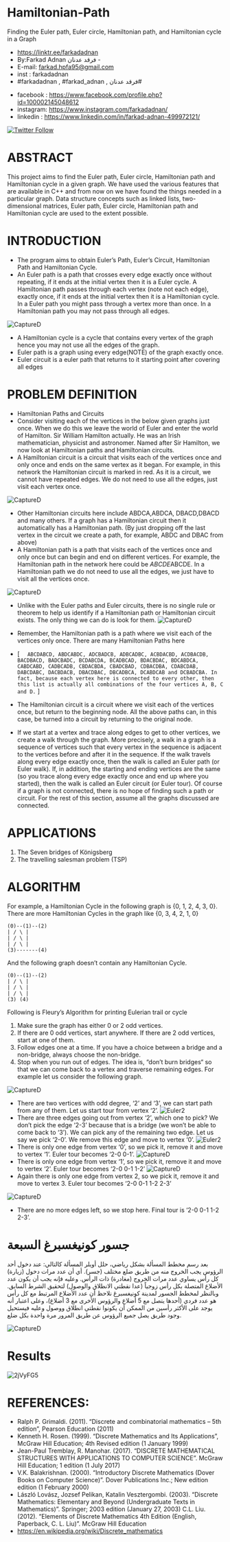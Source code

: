 # Hamiltonian-Path
Finding the Euler path, Euler circle, Hamiltonian path, and Hamiltonian cycle in a Graph



- https://linktr.ee/farkadadnan
-  By:Farkad Adnan فرقد عدنان - 
 - E-mail: farkad.hpfa95@gmail.com 
- inst : farkadadnan 
- #farkadadnan , #farkad_adnan , فرقد عدنان# 
* facebook : https://www.facebook.com/profile.php?id=100002145048612
* instagram:  https://www.instagram.com/farkadadnan/
* linkedin : https://www.linkedin.com/in/farkad-adnan-499972121/
 <p>
 <a href='https://mobile.twitter.com/farkadadnan'>
        <img alt="Twitter Follow" src="https://img.shields.io/twitter/follow/farkadadnan?label=%40farkadadnan&style=social" alt='Twitter' align="center"/>
    </a>
</p>

# ABSTRACT

This project aims to find the Euler path, Euler circle, Hamiltonian path and Hamiltonian cycle in a given graph. We have used the various features that are available in C++ and from now on we have found the things needed in a particular graph. Data structure concepts such as linked lists, two-dimensional matrices, Euler path, Euler circle, Hamiltonian path and Hamiltonian cycle are used to the extent possible.

# INTRODUCTION
- The program aims to obtain Euler’s Path, Euler’s Circuit, Hamiltonian Path and Hamiltonian Cycle.
- An Euler path is a path that crosses every edge exactly once without repeating, if it ends at the initial vertex then it is a Euler cycle. A Hamiltonian path passes through each vertex (note not each edge), exactly once, if it ends at the initial vertex then it is a Hamiltonian cycle. In a Euler path you might pass through a vertex more than once. In a Hamiltonian path you may not pass through all edges.

![CaptureD](https://user-images.githubusercontent.com/35774039/184636665-6715042b-b420-49e7-878d-8c66576ed9a1.PNG)

- A Hamiltonian cycle is a cycle that contains every vertex of the graph hence you may not use all the edges of the graph.
- Euler path is a graph using every edge(NOTE) of the graph exactly once. 
- Euler circuit is a euler path that returns to it starting point after covering all edges

# PROBLEM DEFINITION
- Hamiltonian Paths and Circuits 
- Consider visiting each of the vertices in the below given graphs just once. When we do this we leave the world of Euler and enter the world of Hamilton. Sir William Hamilton actually. He was an Irish mathematician, physicist and astronomer. Named after Sir Hamilton, we now look at Hamiltonian paths and Hamiltonian circuits. 
- A Hamiltonian circuit is a circuit that visits each of the vertices once and only once and ends on the same vertex as it began. For example, in this network the Hamiltonian circuit is marked in red. As it is a circuit, we cannot have repeated edges. We do not need to use all the edges, just visit each vertex once.

![CaptureD](https://user-images.githubusercontent.com/35774039/184637090-b8a761a7-9cfe-46ba-8b78-19f7673b4af4.PNG)


- Other Hamiltonian circuits here include ABDCA,ABDCA, DBACD,DBACD and many others. If a graph has a Hamiltonian circuit then it automatically has a Hamiltonian path. (By just dropping off the last vertex in the circuit we create a path, for example, ABDC and DBAC from above)
- A Hamiltonian path is a path that visits each of the vertices once and only once but can begin and end on different vertices. For example, the Hamiltonian path in the network here could be $ABCDE$ABCDE. In a Hamiltonian path we do not need to use all the edges, we just have to visit all the vertices once.

![CaptureD](https://user-images.githubusercontent.com/35774039/184637507-b0e68962-f36d-491b-a659-37235abe5ba2.PNG)
- Unlike with the Euler paths and Euler circuits, there is no single rule or theorem to help us identify if a Hamiltonian path or Hamiltonian circuit exists. The only thing we can do is look for them.
![CaptureD](https://user-images.githubusercontent.com/35774039/184637625-473db616-32ed-4efb-8837-175dde1a0f4d.PNG)

- Remember, the Hamiltonian path is a path where we visit each of the vertices only once. There are many Hamiltonian Paths here

* [  `  ABCDABCD, ABDCABDC, ADCBADCB, ADBCADBC, ACBDACBD, ACDBACDB, BACDBACD, BADCBADC, BCDABCDA, BCADBCAD, BDACBDAC, BDCABDCA, CABDCABD, CADBCADB, CBDACBDA, CBADCBAD, CDBACDBA, CDABCDAB, DABCDABC, DACBDACB, DBACDBAC, DBCADBCA, DCABDCAB and DCBADCBA. In fact, because each vertex here is connected to every other, then this list is actually all combinations of the four vertices A, B, C and D.` ] 

- The Hamiltonian circuit is a circuit where we visit each of the vertices once, but return to the beginning node. All the above paths can, in this case, be turned into a circuit by returning to the original node.


- If we start at a vertex and trace along edges to get to other vertices, we create a walk through the graph. More precisely, a walk in a graph is a sequence of vertices such that every vertex in the sequence is adjacent to the vertices before and after it in the sequence. If the walk travels along every edge exactly once, then the walk is called an Euler path (or Euler walk). If, in addition, the starting and ending vertices are the same (so you trace along every edge exactly once and end up where you started), then the walk is called an Euler circuit (or Euler tour). Of course if a graph is not connected, there is no hope of finding such a path or circuit. For the rest of this section, assume all the graphs discussed are connected.


# APPLICATIONS
1.  The Seven bridges of Königsberg
2.  The travelling salesman problem (TSP)


# ALGORITHM
For example, a Hamiltonian Cycle in the following graph is {0, 1, 2, 4, 3, 0}. There are more Hamiltonian Cycles in the graph like {0, 3, 4, 2, 1, 0}
```
(0)--(1)--(2)
| / \ | 
| / \ |
| / \ |
(3)-------(4)
```
And the following graph doesn’t contain any Hamiltonian Cycle.
```
(0)--(1)--(2) 
| / \ |
| / \ |
| / \ | 
(3) (4)
```
Following is Fleury’s Algorithm for printing Eulerian trail or cycle 
1. Make sure the graph has either 0 or 2 odd vertices.
2. If there are 0 odd vertices, start anywhere. If there are 2 odd vertices, start at one of them. 
3. Follow edges one at a time. If you have a choice between a bridge and a non-bridge, always choose the non-bridge. 
4. Stop when you run out of edges. The idea is, “don’t burn bridges“ so that we can come back to a vertex and traverse remaining edges. For example let us consider the following graph.

![CaptureD](https://user-images.githubusercontent.com/35774039/184641774-f01e0ddf-aecf-4005-9931-c8c703429238.PNG)

- There are two vertices with odd degree, ‘2’ and ‘3’, we can start path from any of them. Let us start tour from vertex ‘2’.
![Euler2](https://user-images.githubusercontent.com/35774039/184641796-0ec632dd-641c-4bd9-abad-793cc684fbfa.png)
- There are three edges going out from vertex ‘2’, which one to pick? We don’t pick the edge ‘2-3’ because that is a bridge (we won’t be able to come back to ‘3’). We can pick any of the remaining two edge. Let us say we pick ‘2-0’. We remove this edge and move to vertex ‘0’.
![Euler2](https://user-images.githubusercontent.com/35774039/184641955-05f1ea32-7287-4334-bd55-2c293ccffb6e.png)
- There is only one edge from vertex ‘0’, so we pick it, remove it and move to vertex ‘1’. Euler tour becomes ‘2-0 0-1’.
![CaptureD](https://user-images.githubusercontent.com/35774039/184641999-2c7f7b41-d62b-4bd2-882e-2f7bd04453b2.PNG)
- There is only one edge from vertex ‘1’, so we pick it, remove it and move to vertex ‘2’. Euler tour becomes ‘2-0 0-1 1-2’
![CaptureD](https://user-images.githubusercontent.com/35774039/184642119-23981380-32a8-4096-b0a7-63ceb504daa7.PNG)
- Again there is only one edge from vertex 2, so we pick it, remove it and move to vertex 3. Euler tour becomes ‘2-0 0-1 1-2 2-3’


![CaptureD](https://user-images.githubusercontent.com/35774039/184642306-5c787a65-c624-40a9-aaad-f4ca04e3e9e8.PNG)

- There are no more edges left, so we stop here. Final tour is ‘2-0 0-1 1-2 2-3’.


# جسور كونيغسبرغ السبعة
بعد رسم مخطط المسألة بشكل رياضي، حلل أويلر المسألة كالتالي: عند دخول أحد الرؤوس يجب الخروج منه من طريق ضلع مختلف (جسر). أي أن عدد مرات دخول (زيارة) كل رأس يساوي عدد مرات الخروج (مغادرة) ذات الرأس. وعليه فإنه يجب أن يكون عدد الأضلاع المتصلة بكل رأس زوجياً (عدا نقطتي الانطلاق والوصول) لتحقيق الشرط السابق. وبالنظر لمخطط الجسور لمدينة كونيغسبرغ نلاحظ أن عدد الأضلاع المرتبط مع كل رأس هو عدد فردي (أحدها يتصل مع 5 أضلاع والرؤوس الأخرى مع 3 أضلاع)، وعلى اعتبار أنه يوجد على الأكثر رأسين من الممكن أن يكونوا نقطتي انطلاق ووصول وعليه فيستحيل وجود طريق يصل جميع الرؤوس عن طريق المرور مرة واحدة بكل ضلع.


![CaptureD](https://user-images.githubusercontent.com/35774039/184645975-49b6b579-d699-4c9c-b8ab-70654398a69d.PNG)


# Results
![2jVyFG5](https://user-images.githubusercontent.com/35774039/184642710-17b9810e-4d84-4411-a186-3f1a669c491e.png)


# REFERENCES:
- Ralph P. Grimaldi. (2011). “Discrete and combinatorial mathematics – 5th edition”, Pearson Education (2011) 
- Kenneth H. Rosen. (1999). “Discrete Mathematics and Its Applications”, McGraw Hill Education; 4th Revised edition (1 January 1999)
- Jean-Paul Tremblay, R. Manohar. (2017). “DISCRETE MATHEMATICAL STRUCTURES WITH APPLICATIONS TO COMPUTER SCIENCE”. McGraw Hill Education; 1 edition (1 July 2017) 
- V.K. Balakrishnan. (2000). “Introductory Discrete Mathematics (Dover Books on Computer Science)”. Dover Publications Inc.; New edition edition (1 February 2000) 
- László Lovász, Jozsef Pelikan, Katalin Vesztergombi. (2003). “Discrete Mathematics: Elementary and Beyond (Undergraduate Texts in Mathematics)”. Springer; 2003 edition (January 27, 2003) C.L. Liu. (2012). “Elements of Discrete Mathematics 4th Edition (English, Paperback, C. L. Liu)”. McGraw Hill Education 
- https://en.wikipedia.org/wiki/Discrete_mathematics



